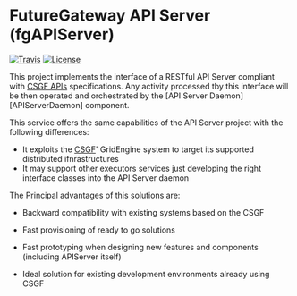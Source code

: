 # FutureGateway API Server (fgAPIServer)
[![Travis](http://img.shields.io/travis/FutureGateway/geAPIServer/master.png)](https://travis-ci.org/FutureGateway/geAPIServer)
[![License](https://img.shields.io/github/license/FutureGateway/geAPIServer.svg?style?flat)](http://www.apache.org/licenses/LICENSE-2.0.txt)

This project implements the interface of a RESTful API Server compliant with [CSGF APIs][specs] specifications. Any activity processed tby this interface will be then operated and orchestrated by the [API Server Daemon][APIServerDaemon] component.

This service offers the same capabilities of the API Server project with the following differences:
 - It exploits the [CSGF][CSGF]' GridEngine system to target its supported distributed ifnrastructures
 - It may support other executors services just developing the right interface classes into the API Server daemon

The Principal advantages of this solutions are:

 - Backward compatibility with existing systems based on the CSGF
 - Fast provisioning of ready to go solutions
 - Fast prototyping when designing new features and components (including APIServer itself)
 - Ideal solution for existing development environments already using CSGF

   [specs]: <http://docs.csgfapis.apiary.io/#reference/v1.0/application/create-a-task>
   [CSGF]: <https://www.catania-science-gateways.it>
   [API Server Daemon]: <https://github.com/FutureGateway/APIServerDaemon>
